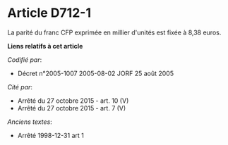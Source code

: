 # Article D712-1

La parité du franc CFP exprimée en millier d'unités est fixée à 8,38 euros.

**Liens relatifs à cet article**

_Codifié par_:

  - Décret n°2005-1007 2005-08-02 JORF 25 août 2005

_Cité par_:

  - Arrêté du 27 octobre 2015 - art. 10 (V)
  - Arrêté du 27 octobre 2015 - art. 7 (V)

_Anciens textes_:

  - Arrêté 1998-12-31 art 1
